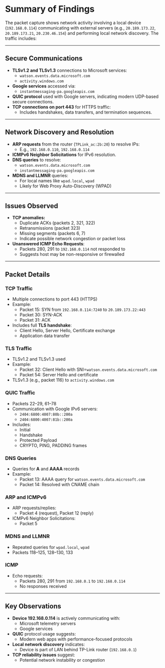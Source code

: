 # Summary of Findings

The packet capture shows network activity involving a local device (`192.168.0.114`) communicating with external servers (e.g., `20.189.173.22`, `20.189.173.21`, `20.230.46.154`) and performing local network discovery. The traffic includes:

---

## Secure Communications

- **TLSv1.2 and TLSv1.3** connections to Microsoft services:
  - `watson.events.data.microsoft.com`
  - `activity.windows.com`
- **Google services** accessed via:
  - `instantmessaging-pa.googleapis.com`
- **QUIC protocol** used with Google servers, indicating modern UDP-based secure connections.
- **TCP connections on port 443** for HTTPS traffic:
  - Includes handshakes, data transfers, and termination sequences.

---

## Network Discovery and Resolution

- **ARP requests** from the router (`TPLink_ac:2b:20`) to resolve IPs:
  - E.g., `192.168.0.110`, `192.168.0.114`
- **ICMPv6 Neighbor Solicitations** for IPv6 resolution.
- **DNS queries** to resolve:
  - `watson.events.data.microsoft.com`
  - `instantmessaging-pa.googleapis.com`
- **MDNS and LLMNR** queries:
  - For local names like `wpad.local`, `wpad`
  - Likely for Web Proxy Auto-Discovery (WPAD)

---

## Issues Observed

- **TCP anomalies:**
  - Duplicate ACKs (packets 2, 321, 322)
  - Retransmissions (packet 323)
  - Missing segments (packets 6, 7)
  - Indicate possible network congestion or packet loss
- **Unanswered ICMP Echo Requests**:
  - Packets 280, 291 to `192.168.0.114` not responded to
  - Suggests host may be non-responsive or firewalled

---

## Packet Details

### TCP Traffic

- Multiple connections to port 443 (HTTPS)
- Example:
  - Packet 15: SYN from `192.168.0.114:7240` to `20.189.173.22:443`
  - Packet 30: SYN-ACK
  - Packet 31: ACK
- Includes full **TLS handshake**:
  - Client Hello, Server Hello, Certificate exchange
  - Application data transfer

### TLS Traffic

- TLSv1.2 and TLSv1.3 used
- Example:
  - Packet 32: Client Hello with SNI=`watson.events.data.microsoft.com`
  - Packet 54: Server Hello and certificate
- TLSv1.3 (e.g., packet 116) to `activity.windows.com`

### QUIC Traffic

- Packets 22–29, 61–78
- Communication with Google IPv6 servers:
  - `2404:6800:4007:80b::200a`
  - `2404:6800:4007:81b::200a`
- Includes:
  - Initial
  - Handshake
  - Protected Payload
  - CRYPTO, PING, PADDING frames

### DNS Queries

- Queries for **A** and **AAAA** records
- Example:
  - Packet 13: AAAA query for `watson.events.data.microsoft.com`
  - Packet 14: Resolved with CNAME chain

### ARP and ICMPv6

- ARP requests/replies:
  - Packet 4 (request), Packet 12 (reply)
- ICMPv6 Neighbor Solicitations:
  - Packet 5

### MDNS and LLMNR

- Repeated queries for `wpad.local`, `wpad`
- Packets 118–125, 128–130, 133

### ICMP

- Echo requests:
  - Packets 280, 291 from `192.168.0.1` to `192.168.0.114`
  - No responses received

---

## Key Observations

- **Device 192.168.0.114** is actively communicating with:
  - Microsoft telemetry servers
  - Google services
- **QUIC** protocol usage suggests:
  - Modern web apps with performance-focused protocols
- **Local network discovery** indicates:
  - Device is part of LAN behind TP-Link router (`192.168.0.1`)
- **TCP reliability issues** suggest:
  - Potential network instability or congestion
